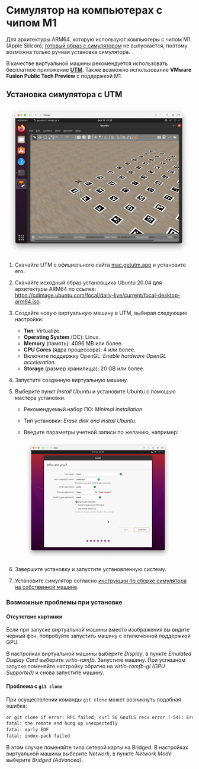 # Симулятор на компьютерах с чипом M1

Для архитектуры ARM64, которую используют компьютеры с чипом M1 (Apple Silicon), [готовый образ с симулятором](simulation_vm.md) не выпускается, поэтому возможна только ручная установка симулятора.

В качестве виртуальной машины рекомендуется использовать бесплатное приложение [**UTM**](https://mac.getutm.app/). Также возможно использование **VMware Fusion Public Tech Preview** с поддержкой M1.

## Установка симулятора с UTM

<img src="../assets/simulation_utm.png" width=500 class="center zoom">

1. Скачайте UTM с официального сайта [mac.getutm.app](https://mac.getutm.app/) и установите его.
2. Скачайте исходный образ установщика Ubuntu 20.04 для архитектуры ARM64 по ссылке: https://cdimage.ubuntu.com/focal/daily-live/current/focal-desktop-arm64.iso.
3. Создайте новую виртуальную машину в UTM, выбирая следующие настройки:

    * **Тип**: Virtualize.
    * **Operating System** (ОС): Linux.
    * **Memory** (память): 4096 MB или более.
    * **CPU Cores** (ядра процессора): 4 или более.
    * Включите поддержку OpenGL: *Enable hardware OpenGL acceleration*.
    * **Storage** (размер хранилища): 20 GB или более.

4. Запустите созданную виртуальную машину.
5. Выберите пункт *Install Ubuntu* и установите Ubuntu с помощью мастера установки.

    * Рекомендуемый набор ПО: *Minimal installation*.
    * Тип установки: *Erase disk and install Ubuntu*.
    * Введите параметры учетной записи по желанию, например:

        <img src="../assets/simulation_ubuntu_account.png" width=400 class="center zoom">

6. Завершите установку и запустите установленную систему.
7. Установите симулятор согласно [инструкции по сборке симулятора на собственной машине](simulation_native.md).

### Возможные проблемы при установке

#### Отсутствие картинки

Если при запуске виртуальной машины вместо изображения вы видите черный фон, попробуйте запустить машину с отключенной поддержкой GPU.

В настройках виртуальной машины выберите *Display*, в пункте *Emulated Display Card* выберите *virtio-ramfb*. Запустите машину. При успешном запуске поменяйте настройку обратно на *virtio-ramfb-gl (GPU Supported)* и снова запустите машину.

#### Проблема с `git clone`

При осуществлении команды `git clone` может возникнуть подобная ошибка:

```txt
on git clone if error: RPC failed; curl 56 GnuTLS recv error (-54): Error in the pull function.
fatal: the remote end hung up unexpectedly
fatal: early EOF
fatal: index-pack failed
```

В этом случае поменяйте типа сетевой карты на Bridged. В настройках виртуальной машины выберите *Network*, в пункте *Network Mode* выберите *Bridged (Advanced)*.
